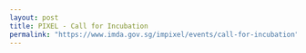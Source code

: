 ```yaml
---
layout: post
title: PIXEL - Call for Incubation
permalink: "https://www.imda.gov.sg/impixel/events/call-for-incubation"
---
```

